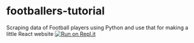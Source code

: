 # footballers-tutorial
Scraping data of Football players using Python and use that for making a little React website
[![Run on Repl.it](https://repl.it/badge/github/rahul3103/footballers-tutorial)](https://repl.it/github/rahul3103/footballers-tutorial)